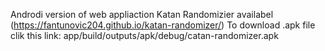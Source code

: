 Androdi version of web appliaction Katan Randomizier availabel (https://fantunovic204.github.io/katan-randomizer/)
To download .apk file clik this link: app/build/outputs/apk/debug/catan-randomizer.apk
